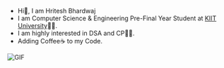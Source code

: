 - Hi👋, I am Hritesh Bhardwaj
- I am Computer Science & Engineering Pre-Final Year Student at [KIIT University](http://kiit.ac.in/)👨‍🎓.
- I am highly interested in DSA and CP👨‍💻.
- Adding Coffee☕ to my Code.


![GIF](https://media.giphy.com/media/IpknyEIpxz0K9AKXog/giphy.gif)

<!---
Hritesh1001/Hritesh1001 is a ✨ special ✨ repository because its `README.md` (this file) appears on your GitHub profile.
You can click the Preview link to take a look at your changes.
--->
